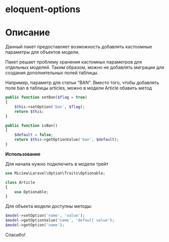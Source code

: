 # eloquent-options

# Описание

Данный пакет предоставляет возможность добавлять кастоомные параметры для объектов модели.

Пакет решает проблему хранения кастомных параметров для отдельных моделей. Таким образом, можно не добавлять миграции для создания дополнительных полей таблицы.

Например, параметр для статьи "BAN". Вместо того, чтобы добавлять поле ban в таблицы articles, можно
в модели Article обавить метод

```php
public function setBan($flag = true)
{
    $this->setOption('ban', $flag);
    return $this;
}

public function isBan()
{
    $default = false;
    return $this->getOptionValue('ban', $default);
}
```

**Использование**

Для начала нужно подключить в модели трейт

```php
use Miciew\Laravel\Option\Traits\Optionable;
```


```php
class Article
{
    use Optionable;
}
```

Для объекта модели доступны методы:

```php
$model->setOption('name', 'value');
$model->getOptionValue('name', 'default value');
$model->getOption('name');
```

Спасибо!
